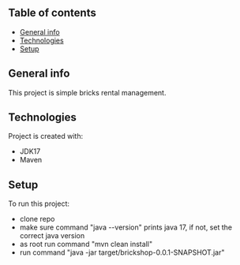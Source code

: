 ## Table of contents
* [General info](#general-info)
* [Technologies](#technologies)
* [Setup](#setup)

## General info
This project is simple bricks rental management.

## Technologies
Project is created with:
* JDK17
* Maven

## Setup
To run this project:

* clone repo
* make sure command "java --version" prints java 17, if not, set the correct java version
* as root run command "mvn clean install"
* run command "java -jar target/brickshop-0.0.1-SNAPSHOT.jar"

